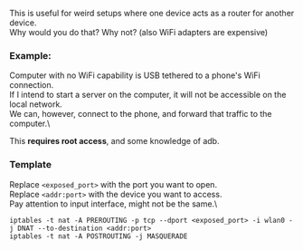 This is useful for weird setups where one device acts as a router for another device.\
Why would you do that? Why not? (also WiFi adapters are expensive)

### Example:

Computer with no WiFi capability is USB tethered to a phone's WiFi connection.\
If I intend to start a server on the computer, it will not be accessible on the local network.\
We can, however, connect to the phone, and forward that traffic to the computer.\

This **requires root access**, and some knowledge of adb.

### Template

Replace `<exposed_port>` with the port you want to open.\
Replace `<addr:port>` with the device you want to access.\
Pay attention to input interface, might not be the same.\

```
iptables -t nat -A PREROUTING -p tcp --dport <exposed_port> -i wlan0 -j DNAT --to-destination <addr:port>
iptables -t nat -A POSTROUTING -j MASQUERADE
```
